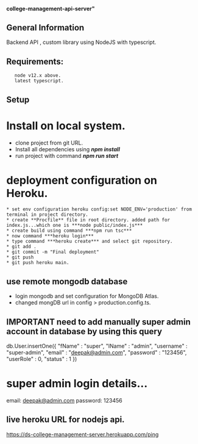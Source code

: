 #### college-management-api-server" 

## General Information
 Backend API , custom library using NodeJS with typescript.

## Requirements: 
       node v12.x above. 
       latest typescript.

## Setup
  # Install on local system.
   * clone project from git URL.
   * Install all dependencies using ***npm install***
   * run project with command ***npm run start***

  # deployment configuration on Heroku.
    * set env configuration heroku config:set NODE_ENV='production' from terminal in project directory. 
    * create **Procfile** file in root directory. added path for index.js...which one is ***node public/index.js***
    * create build using command ***npm run tsc***
    * now command ***heroku login***
    * type command ***heroku create*** and select git repository.
    * git add .
    * git commit -m "Final deployment"
    * git push
    * git push heroku main.

## use remote mongodb database
  * login mongodb and set configuration for MongoDB Atlas.
  * changed mongDB url in
        config > production.config.ts.


## IMPORTANT need to add manually super admin account in database by using this query
db.User.insertOne({
    "fName" : "super",
    "lName" : "admin",
    "username" : "super-admin",
    "email" : "deepak@admin.com",
    "password" : "123456",
    "userRole" : 0,
    "status" : 1
})

# super admin login details...
  email: deepak@admin.com
  password: 123456

## live heroku URL for nodejs api.
   https://ds-college-management-server.herokuapp.com/ping
